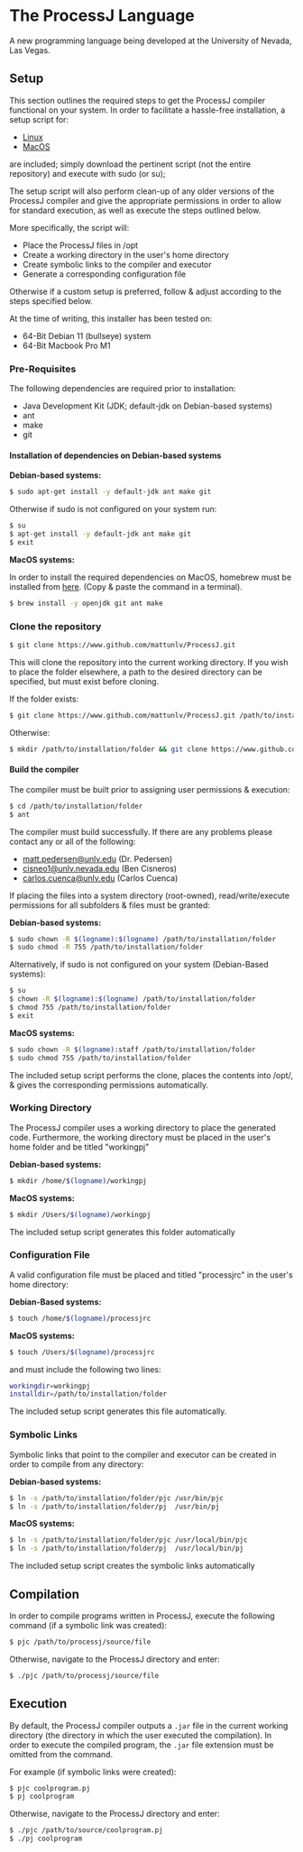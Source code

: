# The ProcessJ Language

A new programming language being developed at the University of Nevada, Las Vegas.

## Setup

This section outlines the required steps to get the ProcessJ compiler functional on your system.
In order to facilitate a hassle-free installation, a setup script for:

- [Linux](https://github.com/mattunlv/ProcessJ/blob/main/setup.sh)
- [MacOS](https://github.com/mattunlv/ProcessJ/blob/main/macos_setup.sh)

are included; simply download the pertinent script (not the entire repository) and execute with sudo (or su);

The setup script will also perform clean-up of any older versions of the ProcessJ compiler and give the
appropriate permissions in order to allow for standard execution, as well as execute the steps outlined
below.

More specifically, the script will:

- Place the ProcessJ files in /opt
- Create a working directory in the user's home directory
- Create symbolic links to the compiler and executor
- Generate a corresponding configuration file

Otherwise if a custom setup is preferred, follow & adjust according to the steps specified below.

At the time of writing, this installer has been tested on:

- 64-Bit Debian 11 (bullseye) system
- 64-Bit Macbook Pro M1

### Pre-Requisites

The following dependencies are required prior to installation:

- Java Development Kit (JDK; default-jdk on Debian-based systems)
- ant
- make
- git

#### Installation of dependencies on Debian-based systems

**Debian-based systems:**

```bash
$ sudo apt-get install -y default-jdk ant make git
```

Otherwise if sudo is not configured on your system run:

```bash
$ su
$ apt-get install -y default-jdk ant make git
$ exit
```

**MacOS systems:**

In order to install the required dependencies on MacOS, homebrew must be installed from [here](https://brew.sh).
(Copy & paste the command in a terminal).

```bash
$ brew install -y openjdk git ant make
```

### Clone the repository

```bash
$ git clone https://www.github.com/mattunlv/ProcessJ.git
```
This will clone the repository into the current working directory. If you wish to place the folder elsewhere,
a path to the desired directory can be specified, but must exist before cloning.

If the folder exists:

```bash
$ git clone https://www.github.com/mattunlv/ProcessJ.git /path/to/installation/folder
```

Otherwise:

```bash
$ mkdir /path/to/installation/folder && git clone https://www.github.com/mattunlv/ProcessJ.git /path/to/installation/folder
```

#### Build the compiler

The compiler must be built prior to assigning user permissions & execution:

```bash
$ cd /path/to/installation/folder
$ ant
```

The compiler must build successfully. If there are any problems please contact any or all of the following:

- matt.pedersen@unlv.edu (Dr. Pedersen)
- cisneo1@unlv.nevada.edu (Ben Cisneros)
- carlos.cuenca@unlv.edu (Carlos Cuenca)

If placing the files into a system directory (root-owned), read/write/execute permissions for all subfolders & files
must be granted:

**Debian-based systems:**

```bash
$ sudo chown -R $(logname):$(logname) /path/to/installation/folder
$ sudo chmod -R 755 /path/to/installation/folder
```

Alternatively, if sudo is not configured on your system (Debian-Based systems):

```bash
$ su
$ chown -R $(logname):$(logname) /path/to/installation/folder
$ chmod 755 /path/to/installation/folder
$ exit
```

**MacOS systems:**

```bash
$ sudo chown -R $(logname):staff /path/to/installation/folder
$ sudo chmod 755 /path/to/installation/folder
```

The included setup script performs the clone, places the contents into /opt/, & gives the corresponding permissions automatically.

### Working Directory

The ProcessJ compiler uses a working directory to place the generated code. Furthermore, the working directory 
must be placed in the user's home folder and be titled "workingpj"

**Debian-based systems:**

```bash
$ mkdir /home/$(logname)/workingpj
```

**MacOS systems:**

```bash
$ mkdir /Users/$(logname)/workingpj
```

The included setup script generates this folder automatically

### Configuration File

A valid configuration file must be placed and titled "processjrc" in the user's home directory:

**Debian-Based systems:**

```bash
$ touch /home/$(logname)/processjrc
```

**MacOS systems:**

```bash
$ touch /Users/$(logname)/processjrc
```

and must include the following two lines:

```bash
workingdir=workingpj
installdir=/path/to/installation/folder
```

The included setup script generates this file automatically.

### Symbolic Links

Symbolic links that point to the compiler and executor can be created in order to compile from any directory:

**Debian-based systems:**

```bash
$ ln -s /path/to/installation/folder/pjc /usr/bin/pjc
$ ln -s /path/to/installation/folder/pj  /usr/bin/pj
```

**MacOS systems:**

```bash
$ ln -s /path/to/installation/folder/pjc /usr/local/bin/pjc
$ ln -s /path/to/installation/folder/pj  /usr/local/bin/pj
```

The included setup script creates the symbolic links automatically

## Compilation

In order to compile programs written in ProcessJ, execute the following command (if a symbolic link was created):

```bash
$ pjc /path/to/processj/source/file
```

Otherwise, navigate to the ProcessJ directory and enter:

```bash
$ ./pjc /path/to/processj/source/file
```

## Execution

By default, the ProcessJ compiler outputs a `.jar` file in the current working directory (the directory in which the user executed the compilation).
In order to execute the compiled program, the `.jar` file extension must be omitted from the command.

For example (if symbolic links were created):

```bash
$ pjc coolprogram.pj
$ pj coolprogram
```

Otherwise, navigate to the ProcessJ directory and enter:

```bash
$ ./pjc /path/to/source/coolprogram.pj
$ ./pj coolprogram
```

